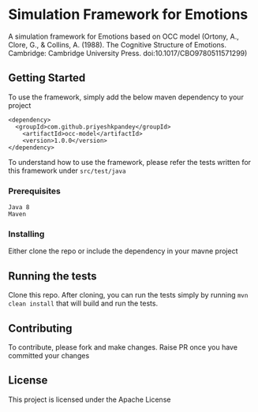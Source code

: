 # Simulation Framework for Emotions

A simulation framework for Emotions based on OCC model (Ortony, A., Clore, G., & Collins, A. (1988). The Cognitive Structure of Emotions. Cambridge: Cambridge University Press. doi:10.1017/CBO9780511571299)

## Getting Started

To use the framework, simply add the below maven dependency to your project
```
<dependency>
  <groupId>com.github.priyeshkpandey</groupId>
	<artifactId>occ-model</artifactId>
	<version>1.0.0</version>
</dependency>
```

To understand how to use the framework, please refer the tests written for this framework under ```src/test/java```

### Prerequisites

```
Java 8
Maven
```

### Installing

Either clone the repo or include the dependency in your mavne project

## Running the tests
Clone this repo.
After cloning, you can run the tests simply by running ```mvn clean install``` that will build and run the tests.


## Contributing

To contribute, please fork and make changes. Raise PR once you have committed your changes



## License

This project is licensed under the Apache License


